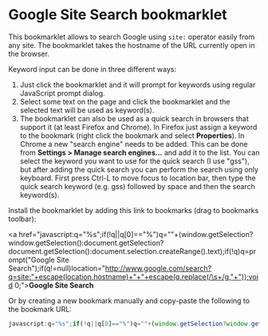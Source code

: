 Google Site Search bookmarklet
==============================

This bookmarklet allows to search Google using `site:` operator
easily from any site. The bookmarklet takes the hostname of the URL currently
open in the browser.

Keyword input can be done in three different ways:

1. Just click the bookmarklet and it will prompt for keywords using regular 
JavaScript prompt dialog.
2. Select some text on the page and click the bookmarklet and the selected text will be used as keyword(s).
3. The bookmarklet can also be used as a quick search in browsers that support it (at least Firefox and Chrome). In Firefox just assign a keyword to the bookmark (right click the bookmark and select **Properties**). In Chrome a new "search engine" needs to be added. This can be done from **Settings > Manage search engines...** and add it to the list. You can select the keyword you want to use for the quick search (I use "gss"), but after adding the quick search you can perform the search using only keyboard. First press Ctrl-L to move focus to location bar, then type the quick search keyword (e.g. gss) followed by space and then the search keyword(s).

Install the bookmarklet by adding this link to bookmarks (drag to bookmarks toolbar):

<a href="javascript:q="%s";if(!q||q[0]=="%")q=""+(window.getSelection?window.getSelection():document.getSelection?document.getSelection():document.selection.createRange().text);if(!q)q=prompt("Google Site Search");if(q!=null)location="http://www.google.com/search?q=site:"+escape(location.hostname)+"+"+escape(q.replace(/\s+/g,"+"));void 0;">**Google Site Search**</a>

Or by creating a new bookmark manually and copy-paste the following to the bookmark URL:

```javascript
javascript:q="%s";if(!q||q[0]=="%")q=""+(window.getSelection?window.getSelection():document.getSelection?document.getSelection():document.selection.createRange().text);if(!q)q=prompt("Google Site Search");if(q!=null)location="http://www.google.com/search?q=site:"+escape(location.hostname)+"+"+escape(q.replace(/\s+/g,"+"));void 0;
```
